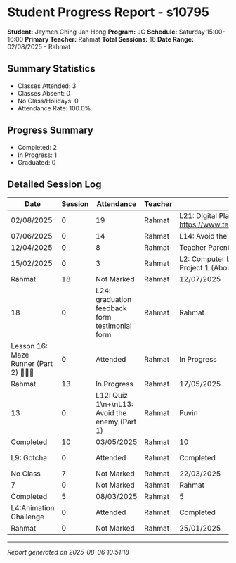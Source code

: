 # Student Progress Report - s10795
**Student:** Jaymen Ching Jan Hong
**Program:** JC
**Schedule:** Saturday 15:00-16:00
**Primary Teacher:** Rahmat
**Total Sessions:** 16
**Date Range:** 02/08/2025 - Rahmat

## Summary Statistics
- Classes Attended: 3
- Classes Absent: 0
- No Class/Holidays: 0
- Attendance Rate: 100.0%

## Progress Summary
- Completed: 2
- In Progress: 1
- Graduated: 0

## Detailed Session Log
| Date | Session | Attendance | Teacher | Progress | Lesson |
|------|---------|------------|---------|----------|--------|
| 02/08/2025 | 0 | 19 | Rahmat | L21: Digital Playground if not done yet https://www.telebort.com/demo/jc/project/6 | 26/07/2025 |
| 07/06/2025 | 0 | 14 | Rahmat | L14: Avoid the Enemy (Part 2) | 31/05/2025 |
| 12/04/2025 | 0 | 8 | Rahmat | Teacher Parent Day | 05/04/2025 |
| 15/02/2025 | 0 | 3 | Rahmat | L2: Computer Literacy & Typing + Design Project 1 (About Me) | 08/02/2025 |
| Rahmat | 18 | Not Marked | Rahmat | 12/07/2025 | Absent |
| 18 | 0 | L24: graduation feedback form testimonial form | Rahmat | Rahmat | 18 |
| Lesson 16: Maze Runner (Part 2) 🏃🏻‍♂️ | 0 | Attended | Rahmat | In Progress | Lesson 15: Maze Runner (Part 1) 🏃🏻‍♂️ |
| Rahmat | 13 | In Progress | Rahmat | 17/05/2025 | Absent |
| 13 | 0 | L12: Quiz 1\n+\nL13: Avoid the enemy (Part 1) | Rahmat | Puvin | 12 |
| Completed | 10 | 03/05/2025 | Rahmat | 10 | Completed |
| L9: Gotcha | 0 | Attended | Rahmat | Completed | L8: Internet Safety(Part2) |
| No Class | 7 | Not Marked | Rahmat | 22/03/2025 | No Class |
| 7 | 0 | Not Marked | Rahmat | Rahmat | 7 |
| Completed | 5 | 08/03/2025 | Rahmat | 5 | Completed |
| L4:Animation Challenge | 0 | Attended | Rahmat | Completed | L3:Project 1 (About Me) |
| Rahmat | 0 | Not Marked | Rahmat | 25/01/2025 | Absent |

---
*Report generated on 2025-08-06 10:51:18*